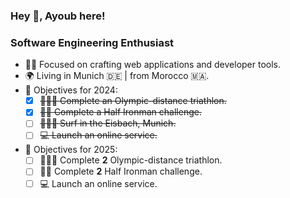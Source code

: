 ### Hey 👋, Ayoub here!

### Software Engineering Enthusiast

- 👨‍💻 Focused on crafting web applications and developer tools.
- 🌍 Living in Munich 🇩🇪 | from Morocco 🇲🇦.
- 🥅 Objectives for 2024:
  - [X] ~~🏃🏽‍♂️ Complete an Olympic-distance triathlon.~~ 
  - [x] ~~🏊‍♂️ Complete a Half Ironman challenge.~~
  - [ ] ~~🏄🏽‍♂️ Surf in the Eisbach, Munich.~~
  - [ ] ~~💻 Launch an online service.~~
- 🥅 Objectives for 2025:
  - [ ] 🏃🏽‍♂️ Complete **2** Olympic-distance triathlon.
  - [ ] 🏊‍♂️ Complete **2** Half Ironman challenge.
  - [ ] 💻 Launch an online service.
